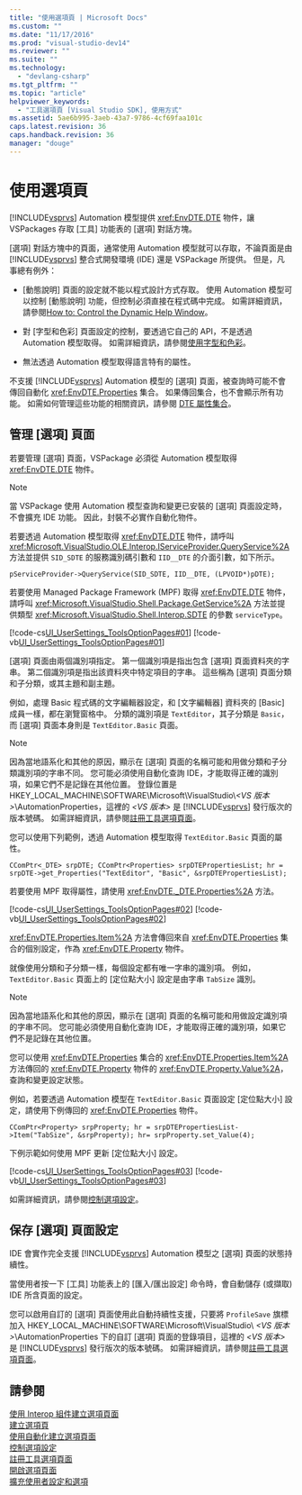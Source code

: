 ```yaml
---
title: "使用選項頁 | Microsoft Docs"
ms.custom: ""
ms.date: "11/17/2016"
ms.prod: "visual-studio-dev14"
ms.reviewer: ""
ms.suite: ""
ms.technology: 
  - "devlang-csharp"
ms.tgt_pltfrm: ""
ms.topic: "article"
helpviewer_keywords: 
  - "工具選項頁 [Visual Studio SDK], 使用方式"
ms.assetid: 5ae6b995-3aeb-43a7-9786-4cf69faa101c
caps.latest.revision: 36
caps.handback.revision: 36
manager: "douge"
---
```

# 使用選項頁
[!INCLUDE[vsprvs](../assembler/masm/includes/vsprvs_md.md)] Automation 模型提供 <xref:EnvDTE.DTE> 物件，讓 VSPackages 存取 \[工具\] 功能表的 \[選項\] 對話方塊。  
  
 \[選項\] 對話方塊中的頁面，通常使用 Automation 模型就可以存取，不論頁面是由 [!INCLUDE[vsprvs](../assembler/masm/includes/vsprvs_md.md)] 整合式開發環境 \(IDE\) 還是 VSPackage 所提供。 但是，凡事總有例外：  
  
-   \[動態說明\] 頁面的設定就不能以程式設計方式存取。 使用 Automation 模型可以控制 \[動態說明\] 功能，但控制必須直接在程式碼中完成。 如需詳細資訊，請參閱[How to: Control the Dynamic Help Window](http://msdn.microsoft.com/zh-tw/7f5777aa-c270-4058-a175-8ce8a4ed25eb)。  
  
-   對 \[字型和色彩\] 頁面設定的控制，要透過它自己的 API，不是透過 Automation 模型取得。 如需詳細資訊，請參閱[使用字型和色彩](../Topic/Using%20Fonts%20and%20Colors.md)。  
  
-   無法透過 Automation 模型取得語言特有的屬性。  
  
 不支援 [!INCLUDE[vsprvs](../assembler/masm/includes/vsprvs_md.md)] Automation 模型的 \[選項\] 頁面，被查詢時可能不會傳回自動化 <xref:EnvDTE.Properties> 集合。 如果傳回集合，也不會顯示所有功能。 如需如何管理這些功能的相關資訊，請參閱 [DTE 屬性集合](../Topic/DTE%20Properties%20Collections.md)。  
  
## 管理 \[選項\] 頁面  
 若要管理 \[選項\] 頁面，VSPackage 必須從 Automation 模型取得 <xref:EnvDTE.DTE> 物件。  
  
> [!NOTE]
>  當 VSPackage 使用 Automation 模型查詢和變更已安裝的 \[選項\] 頁面設定時，不會擴充 IDE 功能。 因此，封裝不必實作自動化物件。  
  
 若要透過 Automation 模型取得 <xref:EnvDTE.DTE> 物件，請呼叫 <xref:Microsoft.VisualStudio.OLE.Interop.IServiceProvider.QueryService%2A> 方法並提供 `SID_SDTE` 的服務識別碼引數和 `IID__DTE` 的介面引數，如下所示。  
  
```  
pServiceProvider->QueryService(SID_SDTE, IID__DTE, (LPVOID*)pDTE);  
```  
  
 若要使用 Managed Package Framework \(MPF\) 取得 <xref:EnvDTE.DTE> 物件，請呼叫 <xref:Microsoft.VisualStudio.Shell.Package.GetService%2A> 方法並提供類型 <xref:Microsoft.VisualStudio.Shell.Interop.SDTE> 的參數 `serviceType`。  
  
 [!code-cs[UI_UserSettings_ToolsOptionPages#01](../misc/codesnippet/CSharp/using-options-pages_1.cs)]
 [!code-vb[UI_UserSettings_ToolsOptionPages#01](../misc/codesnippet/VisualBasic/using-options-pages_1.vb)]  
  
 \[選項\] 頁面由兩個識別項指定。 第一個識別項是指出包含 \[選項\] 頁面資料夾的字串。 第二個識別項是指出該資料夾中特定項目的字串。 這些稱為 \[選項\] 頁面分類和子分類，或其主題和副主題。  
  
 例如，處理 Basic 程式碼的文字編輯器設定，和 \[文字編輯器\] 資料夾的 \[Basic\] 成員一樣，都在瀏覽窗格中。 分類的識別項是 `TextEditor`，其子分類是 `Basic`，而 \[選項\] 頁面本身則是 `TextEditor.Basic` 頁面。  
  
> [!NOTE]
>  因為當地語系化和其他的原因，顯示在 \[選項\] 頁面的名稱可能和用做分類和子分類識別項的字串不同。 您可能必須使用自動化查詢 IDE，才能取得正確的識別項，如果它們不是記錄在其他位置。 登錄位置是 HKEY\_LOCAL\_MACHINE\\SOFTWARE\\Microsoft\\VisualStudio\\*\<VS 版本\>*\\AutomationProperties，這裡的 *\<VS 版本\>* 是 [!INCLUDE[vsprvs](../assembler/masm/includes/vsprvs_md.md)] 發行版次的版本號碼。 如需詳細資訊，請參閱[註冊工具選項頁面](../misc/registering-custom-options-pages.md)。  
  
 您可以使用下列範例，透過 Automation 模型取得 `TextEditor.Basic` 頁面的屬性。  
  
```  
CComPtr<_DTE> srpDTE; CComPtr<Properties> srpDTEPropertiesList; hr = srpDTE->get_Properties("TextEditor", "Basic", &srpDTEPropertiesList);  
```  
  
 若要使用 MPF 取得屬性，請使用 <xref:EnvDTE._DTE.Properties%2A> 方法。  
  
 [!code-cs[UI_UserSettings_ToolsOptionPages#02](../misc/codesnippet/CSharp/using-options-pages_2.cs)]
 [!code-vb[UI_UserSettings_ToolsOptionPages#02](../misc/codesnippet/VisualBasic/using-options-pages_2.vb)]  
  
 <xref:EnvDTE.Properties.Item%2A> 方法會傳回來自 <xref:EnvDTE.Properties> 集合的個別設定，作為 <xref:EnvDTE.Property> 物件。  
  
 就像使用分類和子分類一樣，每個設定都有唯一字串的識別項。 例如，`TextEditor.Basic` 頁面上的 \[定位點大小\] 設定是由字串 `TabSize` 識別。  
  
> [!NOTE]
>  因為當地語系化和其他的原因，顯示在 \[選項\] 頁面的名稱可能和用做設定識別項的字串不同。 您可能必須使用自動化查詢 IDE，才能取得正確的識別項，如果它們不是記錄在其他位置。  
  
 您可以使用 <xref:EnvDTE.Properties> 集合的 <xref:EnvDTE.Properties.Item%2A> 方法傳回的 <xref:EnvDTE.Property> 物件的 <xref:EnvDTE.Property.Value%2A>，查詢和變更設定狀態。  
  
 例如，若要透過 Automation 模型在 `TextEditor.Basic` 頁面設定 \[定位點大小\] 設定，請使用下例傳回的 <xref:EnvDTE.Properties> 物件。  
  
```  
CComPtr<Property> srpProperty; hr = srpDTEPropertiesList->Item("TabSize", &srpProperty); hr= srpProperty.set_Value(4);  
```  
  
 下例示範如何使用 MPF 更新 \[定位點大小\] 設定。  
  
 [!code-cs[UI_UserSettings_ToolsOptionPages#03](../misc/codesnippet/CSharp/using-options-pages_3.cs)]
 [!code-vb[UI_UserSettings_ToolsOptionPages#03](../misc/codesnippet/VisualBasic/using-options-pages_3.vb)]  
  
 如需詳細資訊，請參閱[控制選項設定](../Topic/Controlling%20Options%20Settings.md)。  
  
## 保存 \[選項\] 頁面設定  
 IDE 會實作完全支援 [!INCLUDE[vsprvs](../assembler/masm/includes/vsprvs_md.md)] Automation 模型之 \[選項\] 頁面的狀態持續性。  
  
 當使用者按一下 \[工具\] 功能表上的 \[匯入\/匯出設定\] 命令時，會自動儲存 \(或擷取\) IDE 所含頁面的設定。  
  
 您可以啟用自訂的 \[選項\] 頁面使用此自動持續性支援，只要將 `ProfileSave` 旗標加入 HKEY\_LOCAL\_MACHINE\\SOFTWARE\\Microsoft\\VisualStudio\\ *\<VS 版本\>*\\AutomationProperties 下的自訂 \[選項\] 頁面的登錄項目，這裡的 *\<VS 版本\>* 是 [!INCLUDE[vsprvs](../assembler/masm/includes/vsprvs_md.md)] 發行版次的版本號碼。 如需詳細資訊，請參閱[註冊工具選項頁面](../misc/registering-custom-options-pages.md)。  
  
## 請參閱  
 [使用 Interop 組件建立選項頁面](../misc/creating-options-pages-by-using-interop-assemblies.md)   
 [建立選項頁](../Topic/Creating%20Options%20Pages.md)   
 [使用自動化建立選項頁面](../misc/creating-options-pages-by-using-automation.md)   
 [控制選項設定](../Topic/Controlling%20Options%20Settings.md)   
 [註冊工具選項頁面](../misc/registering-custom-options-pages.md)   
 [開啟選項頁面](../misc/opening-an-options-page.md)   
 [擴充使用者設定和選項](../Topic/Extending%20User%20Settings%20and%20Options.md)